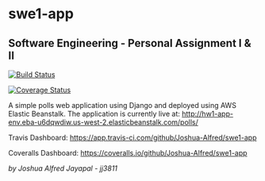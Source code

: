 # swe1-app
## Software Engineering - Personal Assignment I & II

[![Build Status](https://app.travis-ci.com/Joshua-Alfred/swe1-app.svg?branch=main)](https://app.travis-ci.com/github/Joshua-Alfred/swe1-app)

[![Coverage Status](https://coveralls.io/repos/github/Joshua-Alfred/swe1-app/badge.svg?branch=main)](https://coveralls.io/github/Joshua-Alfred/swe1-app?branch=main)

A simple polls web application using Django and deployed using AWS Elastic Beanstalk. The application is currently live at: http://hw1-app-env.eba-u6dqwdiw.us-west-2.elasticbeanstalk.com/polls/

Travis Dashboard: https://app.travis-ci.com/github/Joshua-Alfred/swe1-app

Coveralls Dashboard: https://coveralls.io/github/Joshua-Alfred/swe1-app

*by Joshua Alfred Jayapal - jj3811*
